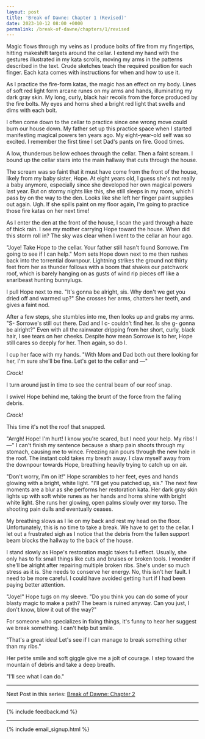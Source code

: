 ```yaml
---
layout: post
title: 'Break of Dawne: Chapter 1 (Revised)'
date: 2023-10-12 08:00 +0000
permalink: /break-of-dawne/chapters/1/revised
---
```


Magic flows through my veins as I produce bolts of fire from my fingertips, hitting makeshift targets around the cellar. I extend my hand with the gestures illustrated in my kata scrolls, moving my arms in the patterns described in the text. Crude sketches teach the required position for each finger. Each kata comes with instructions for when and how to use it.

As I practice the fire-form katas, the magic has an effect on my body. Lines of soft red light form arcane runes on my arms and hands, illuminating my dark gray skin. My long, curly, black hair recoils from the force produced by the fire bolts. My eyes and horns shed a bright red light that swells and dims with each bolt.

I often come down to the cellar to practice since one wrong move could burn our house down. My father set up this practice space when I started manifesting magical powers ten years ago. My eight-year-old self was so excited. I remember the first time I set Dad's pants on fire. Good times.

A low, thunderous bellow echoes through the cellar. Then a faint scream. I bound up the cellar stairs into the main hallway that cuts through the house.

The scream was so faint that it must have come from the front of the house, likely from my baby sister, Hope. At eight years old, I guess she's not really a baby anymore, especially since she developed her own magical powers last year. But on stormy nights like this, she still sleeps in my room, which I pass by on the way to the den. Looks like she left her finger paint supplies out again. Ugh. If she spills paint on my floor again, I'm going to practice those fire katas on her next time!

As I enter the den at the front of the house, I scan the yard through a haze of thick rain. I see my mother carrying Hope toward the house. When did this storm roll in? The sky was clear when I went to the cellar an hour ago.

"Joye! Take Hope to the cellar. Your father still hasn't found Sorrowe. I'm going to see if I can help." Mom sets Hope down next to me then rushes back into the torrential downpour. Lightning strikes the ground not thirty feet from her as thunder follows with a boom that shakes our patchwork roof, which is barely hanging on as gusts of wind rip pieces off like a snarlbeast hunting bunnylugs.

I pull Hope next to me. "It's gonna be alright, sis. Why don't we get you dried off and warmed up?" She crosses her arms, chatters her teeth, and gives a faint nod.

After a few steps, she stumbles into me, then looks up and grabs my arms. "S- Sorrowe's still out there. Dad and I c- couldn't find her. Is she g- gonna be alright?" Even with all the rainwater dripping from her short, curly, black hair, I see tears on her cheeks. Despite how mean Sorrowe is to her, Hope still cares so deeply for her. Then again, so do I.

I cup her face with my hands. "With Mom and Dad both out there looking for her, I'm sure she'll be fine. Let's get to the cellar and —"

_Crack!_

I turn around just in time to see the central beam of our roof snap.

I swivel Hope behind me, taking the brunt of the force from the falling debris.

_Crack!_

This time it's not the roof that snapped.

"Arrgh! Hope! I'm hurt! I know you're scared, but I need your help. My ribs! I —" I can't finish my sentence because a sharp pain shoots through my stomach, causing me to wince. Freezing rain pours through the new hole in the roof. The instant cold takes my breath away. I claw myself away from the downpour towards Hope, breathing heavily trying to catch up on air.

"Don't worry, I'm on it!" Hope scrambles to her feet, eyes and hands glowing with a bright, white light. "I'll get you patched up, sis." The next few moments are a blur as she performs her restoration kata. Her dark gray skin lights up with soft white runes as her hands and horns shine with bright white light. She runs her glowing, open palms slowly over my torso. The shooting pain dulls and eventually ceases.

My breathing slows as I lie on my back and rest my head on the floor. Unfortunately, this is no time to take a break. We have to get to the cellar. I let out a frustrated sigh as I notice that the debris from the fallen support beam blocks the hallway to the back of the house.

I stand slowly as Hope's restoration magic takes full effect. Usually, she only has to fix small things like cuts and bruises or broken tools. I wonder if she'll be alright after repairing multiple broken ribs. She's under so much stress as it is. She needs to conserve her energy. No, this isn't her fault. I need to be more careful. I could have avoided getting hurt if I had been paying better attention.

"Joye!" Hope tugs on my sleeve. "Do you think you can do some of your blasty magic to make a path? The beam is ruined anyway. Can you just, I don't know, blow it out of the way?"

For someone who specializes in fixing things, it's funny to hear her suggest we break something. I can't help but smile.

"That's a great idea! Let's see if I can manage to break something other than my ribs."

Her petite smile and soft giggle give me a jolt of courage. I step toward the mountain of debris and take a deep breath.

"I'll see what I can do."

---

Next Post in this series: [Break of Dawne: Chapter 2](/break-of-dawne/chapters/2)

---

{% include feedback.md %}

---

{% include email_signup.html %}
